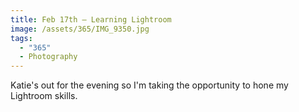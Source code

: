 ```yaml
---
title: Feb 17th — Learning Lightroom
image: /assets/365/IMG_9350.jpg
tags:
  - "365"
  - Photography
---
```

Katie's out for the evening so I'm taking the opportunity to hone my Lightroom skills.  